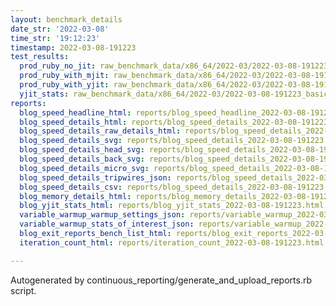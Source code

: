 ```yaml
---
layout: benchmark_details
date_str: '2022-03-08'
time_str: '19:12:23'
timestamp: 2022-03-08-191223
test_results:
  prod_ruby_no_jit: raw_benchmark_data/x86_64/2022-03/2022-03-08-191223_basic_benchmark_prod_ruby_no_jit.json
  prod_ruby_with_mjit: raw_benchmark_data/x86_64/2022-03/2022-03-08-191223_basic_benchmark_prod_ruby_with_mjit.json
  prod_ruby_with_yjit: raw_benchmark_data/x86_64/2022-03/2022-03-08-191223_basic_benchmark_prod_ruby_with_yjit.json
  yjit_stats: raw_benchmark_data/x86_64/2022-03/2022-03-08-191223_basic_benchmark_yjit_stats.json
reports:
  blog_speed_headline_html: reports/blog_speed_headline_2022-03-08-191223.html
  blog_speed_details_html: reports/blog_speed_details_2022-03-08-191223.html
  blog_speed_details_raw_details_html: reports/blog_speed_details_2022-03-08-191223.raw_details.html
  blog_speed_details_svg: reports/blog_speed_details_2022-03-08-191223.svg
  blog_speed_details_head_svg: reports/blog_speed_details_2022-03-08-191223.head.svg
  blog_speed_details_back_svg: reports/blog_speed_details_2022-03-08-191223.back.svg
  blog_speed_details_micro_svg: reports/blog_speed_details_2022-03-08-191223.micro.svg
  blog_speed_details_tripwires_json: reports/blog_speed_details_2022-03-08-191223.tripwires.json
  blog_speed_details_csv: reports/blog_speed_details_2022-03-08-191223.csv
  blog_memory_details_html: reports/blog_memory_details_2022-03-08-191223.html
  blog_yjit_stats_html: reports/blog_yjit_stats_2022-03-08-191223.html
  variable_warmup_warmup_settings_json: reports/variable_warmup_2022-03-08-191223.warmup_settings.json
  variable_warmup_stats_of_interest_json: reports/variable_warmup_2022-03-08-191223.stats_of_interest.json
  blog_exit_reports_bench_list_html: reports/blog_exit_reports_2022-03-08-191223.bench_list.html
  iteration_count_html: reports/iteration_count_2022-03-08-191223.html

---
```

Autogenerated by continuous_reporting/generate_and_upload_reports.rb script.
